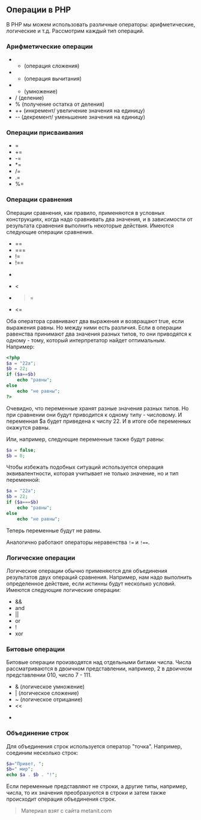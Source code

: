## Операции в PHP

В PHP мы можем использовать различные операторы: арифметические, логические и т.д. Рассмотрим каждый тип операций.

### Арифметические операции
- + (операция сложения)
- - (операция вычитания)
- * (умножение)
- / (деление)
- % (получение остатка от деления)
- ++ (инкремент/ увеличение значения на единицу)
- -- (декремент/ уменьшение значения на единицу)

### Операции присваивания
- =
- +=
- -=
- *=
- /=
- .=
- %=

### Операции сравнения

Операции сравнения, как правило, применяются в условных конструкциях, когда надо сравнивать два значения, и в зависимости от результата сравнения выполнить некоторые действия. Имеются следующие операции сравнения.
- ==
- ===
- !=
- !==
- >
- <
- >=
- <=

Оба оператора сравнивают два выражения и возвращают true, если выражения равны. Но между ними есть различия. Если в операции равенства принимают два значения разных типов, то они приводятся к одному - тому, который интерпретатор найдет оптимальным. Например:

```php
<?php
$a = "22a";
$b = 22;
if ($a==$b)
    echo "равны";
else
    echo "не равны";
?>
```

Очевидно, что переменные хранят разные значения разных типов. Но при сравнении они будут приводится к одному типу - числовому. И переменная $a будет приведена к числу 22. И в итоге обе переменных окажутся равны.

Или, например, следующие переменные также будут равны:

```php
$a = false;
$b = 0;
```

Чтобы избежать подобных ситуаций используется операция эквивалентности, которая учитывает не только значение, но и тип переменной:

```php
$a = "22a";
$b = 22;
if ($a===$b)
    echo "равны";
else
    echo "не равны";
```

Теперь переменные будут не равны.

Аналогично работают операторы неравенства `!=` и `!==`.

### Логические операции

Логические операции обычно применяются для объединения результатов двух операций сравнения. Например, нам надо выполнить определенное действие, если истинны будут несколько условий. Имеются следующие логические операции:
- &&
- and
- ||
- or
- !
- xor

### Битовые операции

Битовые операции производятся над отдельными битами числа. Числа рассматриваются в двоичном представлении, например, 2 в двоичном представлении 010, число 7 - 111.
- & (логическое умножение)
- | (логическое сложение)
- ~ (логическое отрицание)
- <<
- >>

### Объединение строк

Для объединения строк используется оператор "точка". Например, соединим несколько строк:

```php
$a="Привет, ";
$b=" мир";
echo $a . $b . "!";
```

Если переменные представляют не строки, а другие типы, например, числа, то их значения преобразуются в строки и затем также происходит операция объединения строк.


> Материал взят с сайта metanit.com